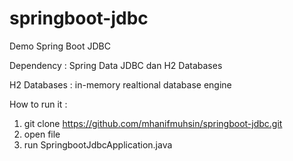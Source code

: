 # springboot-jdbc
Demo Spring Boot JDBC

Dependency : Spring Data JDBC dan H2 Databases

H2 Databases : in-memory realtional database engine

How to run it :

1. git clone https://github.com/mhanifmuhsin/springboot-jdbc.git
2. open file
3. run SpringbootJdbcApplication.java
